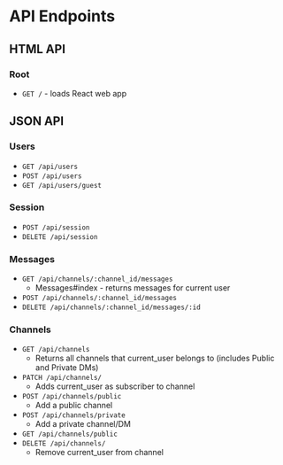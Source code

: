 # API Endpoints

## HTML API

### Root

- `GET /` - loads React web app

## JSON API

### Users

- `GET /api/users`
- `POST /api/users`
- `GET /api/users/guest`

### Session

- `POST /api/session`
- `DELETE /api/session`

### Messages

- `GET /api/channels/:channel_id/messages`
  - Messages#index - returns messages for current user
- `POST /api/channels/:channel_id/messages`
- `DELETE /api/channels/:channel_id/messages/:id`

### Channels

- `GET /api/channels`
  - Returns all channels that current_user belongs to (includes Public and Private DMs)
- `PATCH /api/channels/`
  - Adds current_user as subscriber to channel
- `POST /api/channels/public`
  - Add a public channel
- `POST /api/channels/private`
  - Add a private channel/DM
- `GET /api/channels/public`
- `DELETE /api/channels/`
  - Remove current_user from channel

